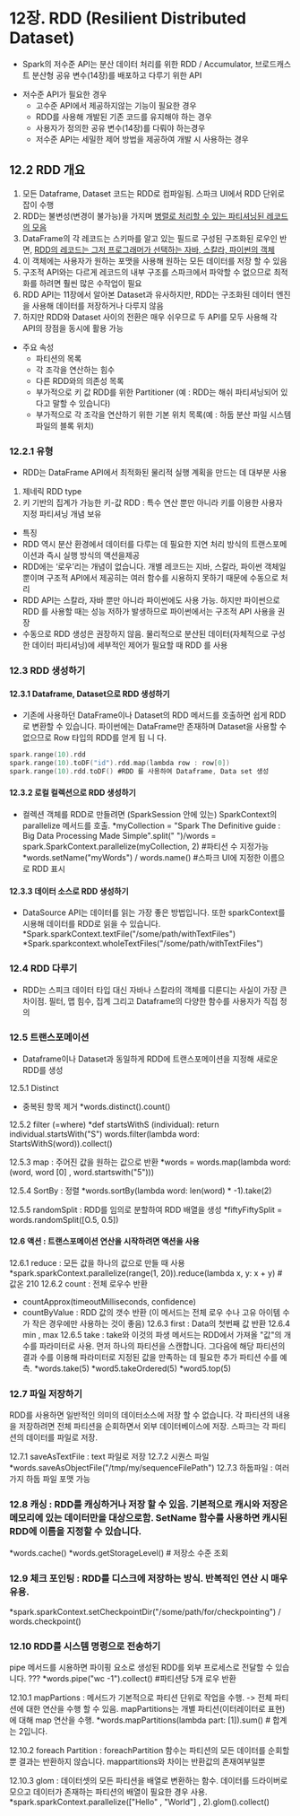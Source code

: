 # 12장. RDD (Resilient Distributed Dataset) 

- Spark의 저수준 API는 분산 데이터 처리를 위한 RDD / Accumulator, 브로드캐스트 분산형 공유 변수(14장)를 배포하고 다루기 위한 API

+ 저수준 API가 필요한 경우
  + 고수준 API에서 제공하지않는 기능이 필요한 경우
  + RDD를 사용해 개발된 기존 코드를 유지해야 하는 경우
  + 사용자가 정의한 공유 변수(14장)를 다뤄야 하는경우
  + 저수준 API는 세밀한 제어 방법을 제공하여 개발 시 사용하는 경우
  
## 12.2 RDD 개요

1. 모든 Dataframe, Dataset 코드는 RDD로 컴파일됨. 스파크 UI에서 RDD 단위로 잡이 수행
2. RDD는 불변성(변경이 불가능)을 가지며 <u>병렬로 처리할 수 있는 파티셔닝된 레코드의 모음</u>
3. DataFrame의 각 레코드는 스키마를 알고 있는 필드로 구성된 구조화된 로우인 반면, <u>RDD의 레코드는 그저 프로그래머가 선택하는 자바, 스칼라, 파이썬의 객체</u>
4. 이 객체에는 사용자가 원하는 포맷을 사용해 원하는 모든 데이터를 저장 할 수 있음
5. 구조적 API와는 다르게 레코드의 내부 구조를 스파크에서 파악할 수 없으므로 최적화를 하려면 훨씬 많은 수작업이 필요
6. RDD API는 11장에서 알아본 Dataset과 유사하지만, RDD는 구조화된 데이터 엔진을 사용해 데이터를 저장하거나 다루지 않음 
7. 하지만 RDD와 Dataset 사이의 전환은 매우 쉬우므로 두 API를 모두 사용해 각 API의 장점을 동시에 활용 가능

+ 주요 속성
  + 파티션의 목록
  + 각 조각을 연산하는 힘수
  + 다른 RDD와의 의존성 목록
  + 부가적으로 키 값 RDD를 위한 Partitioner (예 : RDD는 해쉬 파티셔닝되어 있다고 말할 수 있습니다)
  + 부가적으로 각 조각을 연산하기 위한 기본 위치 목록(예 : 하둡 분산 파일 시스템 파일의 블록 위치)

### 12.2.1 유형
- RDD는 DataFrame API에서 최적화된 물리적 실행 계획을 만드는 데 대부분 사용
1. 제네릭 RDD type
2. 키 기반의 집계가 가능한 키-값 RDD : 특수 연산 뿐만 아니라 키를 이용한 사용자 지정 파티셔닝 개념 보유

- 특징
- RDD 역시 분산 환경에서 데이터를 다루는 데 필요한 지연 처리 방식의 트랜스포메이션과 즉시 실행 방식의 액션을제공
- RDD에는 ‘로우’리는 개념이 없습니다. 개별 레코드는 지바, 스칼라, 파이썬 객체일 뿐이며 구조적 API에서 제공히는 여러 함수를 시용하지 못하기 때문에 수동으로 처리
- RDD API는 스칼라, 자바 뿐만 아니라 파이썬에도 사용 가능. 하지만 파이썬으로 RDD 를 사용할 때는 성능 저하가 발생하므로 파이썬에서는 구조적 API 사용을 권장
- 수동으로 RDD 생성은 권장하지 않음. 물리적으로 분산된 데이터(자체적으로 구성한 데이터 파티셔닝)에 세부적인 제어가 필요할 때 RDD 를 사용


### 12.3 RDD 생성하기

#### 12.3.1 Dataframe, Dataset으로 RDD 생성하기
 - 기존에 사용하던 DataFrame이나 Dataset의 RDD 메서드를 호출하면 쉽게 RDD로 변환할 수 있습니다. 파이썬에는 DataFrame만 존재하며 Dataset을 사용할 수 없으므로 Row 타입의 RDD를 얻게
됩 니 다.

``` C
spark.range(10).rdd
spark.range(10).toDF("id").rdd.map(lambda row : row[0])
spark.range(10).rdd.toDF() #RDD 를 사용하여 Dataframe, Data set 생성
```

#### 12.3.2 로컬 컬렉션으로 RDD 생성하기
- 컬렉션 객체를 RDD로 만들려면 (SparkSession 안에 있는) SparkContext의 parallelize 메서드를 호출.
*myCollection = "Spark The Definitive guide : Big Data Processing Made Simple".split(" ")/words = spark.SparkContext.parallelize(myCollection, 2) #파티션 수 지정가능
*words.setName("myWords") / words.name() #스파크 UI에 지정한 이름으로 RDD 표시

#### 12.3.3 데이터 소스로 RDD 생성하기
- DataSource API는 데이터를 읽는 가장 좋은 방법입니다. 또한 sparkContext를 시용해 데이터를 RDD로 읽을 수 있습니다.
*Spark.sparkContext.textFile("/some/path/withTextFiles")
*Spark.sparkcontext.wholeTextFiles("/some/path/withTextFiles")

### 12.4 RDD 다루기
- RDD는 스피크 데이터 타입 대신 자바나 스칼라의 객체를 디룬디는 사실이 가장 큰 차이점. 필터, 맵 힘수, 집계 그리고 Dataframe의 다양한 함수를 사용자가 직접 정의

### 12.5 트랜스포메이션
- Dataframe이나 Dataset과 동일하게 RDD에 트랜스포메이션을 지정해 새로운 RDD를 생성

12.5.1 Distinct
- 중복된 항목 제거
*words.distinct().count()

12.5.2 filter (=where)
*def startsWithS (individual):
     return individual.startsWith("S")
words.filter(lambda word: StartsWithS(word)).collect()

12.5.3 map : 주어진 값을 원하는 값으로 반환
*words = words.map(lambda word: (word, word [0] , word.startswith("5")))

12.5.4 SortBy : 정렬
*words.sortBy(lambda word: len(word) * -1).take(2)

12.5.5 randomSplit : RDD를 임의로 분할하여 RDD 배열을 생성 
*fiftyFiftySplit = words.randomSplit([O.5, 0.5])

#### 12.6 액션 : 트랜스포메이션 연산을 시작하려면 액션을 사용
12.6.1 reduce : 모든 값을 하나의 값으로 만들 때 사용
*spark.sparkContext.parallelize(range(1, 20)).reduce(lambda x, y: x + y) # 값온 210
12.6.2 count : 전체 로우수 반환 
- countApprox(timeoutMilliseconds, confidence) 
- countByValue : RDD 값의 갯수 반환 (이 메서드는 전체 로우 수나 고유 아이템 수가 작은 경우에만 사용하는 것이 좋음)
12.6.3 first : Data의 첫번째 값 반환
12.6.4 min , max 
12.6.5 take : take와 이것의 파생 메서드는 RDD에서 가져올 "값"의 개수를 파라미터로 사용. 먼저 하나의 파티션을 스캔합니다. 그다음에 해당 파티션의 결과 수를 이용해 파라미터로
지정된 값을 만족하는 데 필요한 추가 파티션 수를 예측. 
*words.take(5)
*word5.takeOrdered(5)
*word5.top(5)

### 12.7 파일 저장하기
RDD를 사용하면 일반적인 의미의 데이터소스에 저장 할 수 없습니다. 각 파티션의 내용을 저장하려면 전체 파티션을 순회하면서 외부 데이터베이스에 저장. 스파크는 각 파티션의 데이터를 파일로 저장.

12.7.1 saveAsTextFile : text 파일로 저장
12.7.2 시퀀스 파일 *words.saveAsObjectFile("/tmp/my/sequenceFilePath")
12.7.3 하둡파일 : 여러가지 하둡 파일 포맷 가능

### 12.8 캐싱 : RDD를 캐싱하거나 저장 할 수 있음. 기본적으로 캐시와 저장은 메모리에 있는 데이터만을 대상으로함. SetName 함수를 사용하면 캐시된 RDD에 이름을 지정할 수 있습니다.
*words.cache()
*words.getStorageLevel() # 저장소 수준 조회

### 12.9 체크 포인팅 : RDD를 디스크에 저장하는 방식. 반복적인 연산 시 매우 유용.
*spark.sparkContext.setCheckpointDir("/some/path/for/checkpointing") / words.checkpoint()

### 12.10 RDD를 시스템 명령으로 전송하기
pipe 메서드를 시용하면 파이핑 요소로 생성된 RDD를 외부 프로세스로 전달할 수 있습니다. ???
*words.pipe("wc -1").collect() #파티션당 5개 로우 반환

12.10.1 mapPartions : 메서드가 기본적으로 파티션 단위로 작업을 수행. -> 전체 파티션에 대한 연산을 수행 할 수 있음. mapPartitions는 개별 파티션(이터레이터로 표현)에 대해 map 연산을 수행.
*words.mapPartitions(lambda part: [1]).sum() # 합계는 2입니다.

12.10.2 foreach Partition : foreachPartition 함수는 파티션의 모든 데이터를 순회할 뿐 결과는 반환하지 않습니다. mappartitions와 차이는 반환값의 존재여부일뿐

12.10.3 glom : 데이터셋의 모든 파티션을 배열로 변환하는 함수. 데이터를 드라이버로 모으고 데이터가 존재하는 파티션의 배열이 필요한 경우 사용.
*spark.sparkContext.parallelize(["Hello" , "World"] , 2).glom().collect() 


